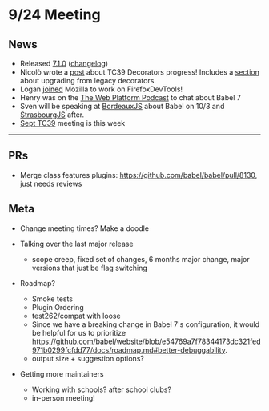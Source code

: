 # 9/24 Meeting

## News

- Released [7.1.0](https://babeljs.io/blog/2018/09/17/7.1.0) ([changelog](https://github.com/babel/babel/releases/tag/v7.1.0))
- Nicolò wrote a [post](https://babeljs.io/blog/2018/09/17/decorators) about TC39 Decorators progress! Includes a [section](https://twitter.com/left_pad/status/1043227641095114752) about upgrading from legacy decorators.
- Logan [joined](https://twitter.com/loganfsmyth/status/1039981120182345728) Mozilla to work on FirefoxDevTools!
- Henry was on the [The Web Platform Podcast](https://thewebplatformpodcast.com/172-behind-the-scenes-of-babel-7) to chat about Babel 7
- Sven will be speaking at [BordeauxJS](https://www.meetup.com/fr-FR/BordeauxJS/events/254474417/) about Babel on 10/3 and [StrasbourgJS](https://www.meetup.com/fr-FR/StrasbourgJS/events/254475482/) after.
- [Sept TC39](https://github.com/tc39/agendas/blob/master/2018/09.md) meeting is this week
---

## PRs

- Merge class features plugins: https://github.com/babel/babel/pull/8130, just needs reviews

## Meta

- Change meeting times? Make a doodle
- Talking over the last major release
  - scope creep, fixed set of changes, 6 months major change, major versions that just be flag switching
- Roadmap?
  - Smoke tests
  - Plugin Ordering
  - test262/compat with loose
  - Since we have a breaking change in Babel 7's configuration, it would be helpful for us to prioritize https://github.com/babel/website/blob/e54769a7f78344173dc321fed971b0299fcfdd77/docs/roadmap.md#better-debuggability.
  - output size + suggestion options?

- Getting more maintainers
  - Working with schools? after school clubs?
  - in-person meeting!

